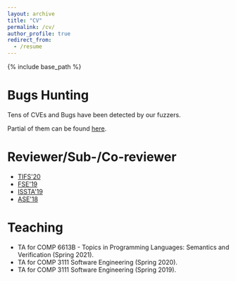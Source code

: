 ```yaml
---
layout: archive
title: "CV"
permalink: /cv/
author_profile: true
redirect_from:
  - /resume
---
```


{% include base_path %}

<!-- Education -->
<!-- ====== -->
<!-- * , 2017.9 - 2019.12 -->
  <!-- * M.Sc,  -->
  <!-- * Master Thesis:  -->

<!-- * Xidian University, 2011.9 - 2015.6 -->
  <!-- * B.A., Information Counter Measure -->

Bugs Hunting
====
Tens of CVEs and Bugs have been detected by our fuzzers.

Partial of them can be found [here](https://www.notion.so/Beacon-fdea7438c9254efb97031402e4c682e9).
  
Reviewer/Sub-/Co-reviewer
======
* [TIFS'20](https://ieeexplore.ieee.org/xpl/RecentIssue.jsp?punumber=10206)
* [FSE'19](https://esec-fse19.ut.ee/calls/research-papers/)
* [ISSTA'19](https://conf.researchr.org/home/issta-2019) 
* [ASE'18](http://www.ase2018.com)

Teaching
======
* TA for COMP 6613B - Topics in Programming Languages: Semantics and Verification (Spring 2021).
* TA for COMP 3111 Software Engineering (Spring 2020).
* TA for COMP 3111 Software Engineering (Spring 2019).

  
